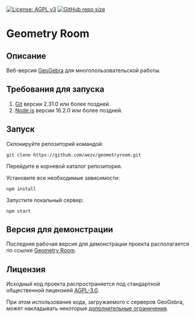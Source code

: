 [![License: AGPL v3](https://img.shields.io/badge/License-AGPL_v3-blue.svg)](https://www.gnu.org/licenses/agpl-3.0)
[![GitHub repo size](https://img.shields.io/github/repo-size/aezv/geometryroom?color=brightgreen)](https://github.com/aezv/geometryroom/archive/refs/heads/main.zip)
# Geometry Room
## Описание
Веб-версия [GeoGebra](https://www.geogebra.org/) для многопользовательской работы.


## Требования для запуска
1. [Git](https://git-scm.com/) версии 2.31.0 или более поздней.
2. [Node.js](https://nodejs.org/) версии 16.2.0 или более поздней.
## Запуск
Склонируйте репозиторий командой:

    git clone https://github.com/aezv/geometryroom.git

Перейдите в корневой каталог репозитория.

Установите все необходимые зависимости:

    npm install

Запустите локальный сервер:

    npm start
## Версия для демонстрации
Последняя рабочая версия для демонстрации проекта располагается по ссылке [Geometry Room](https://geometryroom.herokuapp.com/).
## Лицензия
Исходный код проекта распространяется под стандартной общественной лицензией [AGPL-3.0](https://github.com/aezv/geometryroom/blob/main/LICENSE).

При этом использование кода, загружаемого с серверов GeoGebra, может накладывать некоторые
[дополнительные ограничения](https://www.geogebra.org/license#:~:text=the%20GeoGebra%20language%20files%20are,commercial%20use%20of%20these%20files.).
